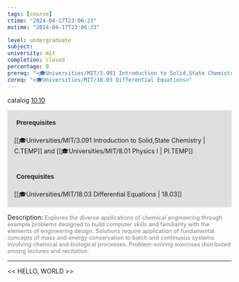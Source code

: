 ```yaml
---
tags: [course]
ctime: "2024-04-17T23:06:23"
mstime: "2024-04-17T23:06:23"

level: undergraduate
subject: 
university: mit
completion: closed
percentage: 0
prereq: "<🎓Universities/MIT/3.091 Introduction to Solid,State Chemistry> and <🎓Universities/MIT/8.01 Physics I>"
coreq: "<🎓Universities/MIT/18.03 Differential Equations>"
---
```


catalog [10.10](http://student.mit.edu/catalog/m10a.html#10.10)

<span style="display: block; padding: 15px; background-color: rgb(100, 100, 100, 0.2);"><font id="m_prereq347_0" style="display: block; font-family: Arial, sans-serif; font-weight: bold; padding: 5px">Prerequisites</font><br><span id="prereq347_0">[[🎓Universities/MIT/3.091 Introduction to Solid,State Chemistry | C.TEMP]] and [[🎓Universities/MIT/8.01 Physics I | PI.TEMP]]</span></span>
<span style="display: block; padding: 15px; background-color: rgb(100, 100, 100, 0.2);"><font id="m_coreq347_0" style="display: block; font-family: Arial, sans-serif; font-weight: bold; padding: 5px">Corequisites</font><br><span id="coreq347_0">[[🎓Universities/MIT/18.03 Differential Equations | 18.03]]</span></span>

<font style="">Description:</font>
<font style="color: grey; font-size: 0.8rem;">Explores the diverse applications of chemical engineering through example problems designed to build computer skills and familiarity with the elements of engineering design. Solutions require application of fundamental concepts of mass and energy conservation to batch and continuous systems involving chemical and biological processes. Problem-solving exercises distributed among lectures and recitation.</font>



---

<< HELLO, WORLD >>
